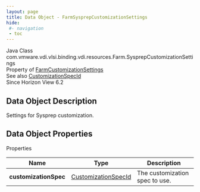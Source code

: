```yaml
---
layout: page
title: Data Object - FarmSysprepCustomizationSettings
hide:
 #- navigation
 - toc
---
```






Java Class
    com.vmware.vdi.vlsi.binding.vdi.resources.Farm.SysprepCustomizationSettings  
Property of
     [FarmCustomizationSettings](vdi.resources.Farm.CustomizationSettings.md#field_detail)  
See also
     [CustomizationSpecId](vdi.entity.CustomizationSpecId.md)  
Since 
    Horizon View 6.2

## Data Object Description 

Settings for Sysprep customization. 

## Data Object Properties

Properties

Name |  Type |  Description   
---|---|---  
**customizationSpec**| [CustomizationSpecId](vdi.entity.CustomizationSpecId.md)|  The customization spec to use.   
  
  

  

